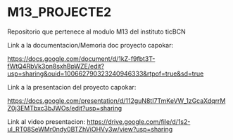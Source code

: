 # M13_PROJECTE2
Repositorio que pertenece al modulo M13 del instituto ticBCN


Link a la documentacion/Memoria doc proyecto capokar:

https://docs.google.com/document/d/1kZ-f9fbt3T-fWtQ4RbVk3pn8sxhBpWZE/edit?usp=sharing&ouid=100662790323240946333&rtpof=true&sd=true


Link a la presentacion del proyecto capokar:

https://docs.google.com/presentation/d/112guN8tI7TmKeVW_1zGcaXdqrrMZ0j3EMTbxc3bJWOs/edit?usp=sharing



Link al video presentacion:
https://drive.google.com/file/d/1s2-ul_RT08SeWMr0ndy0BTZhViOHVy3w/view?usp=sharing
